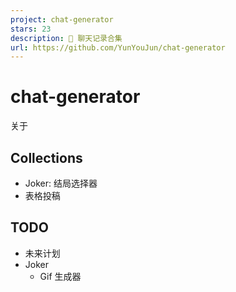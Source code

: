```yaml
---
project: chat-generator
stars: 23
description: 💬 聊天记录合集
url: https://github.com/YunYouJun/chat-generator
---
```


chat-generator
==============

关于

Collections
-----------

-   Joker: 结局选择器
-   表格投稿

TODO
----

-   未来计划
-   Joker
    -   Gif 生成器
